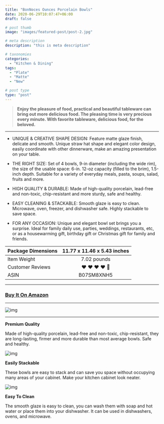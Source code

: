 ```yaml
---
title: "BonNoces Ounces Porcelain Bowls"
date: 2020-06-29T10:07:47+06:00
draft: false

# post thumb
image: "images/featured-post/post-2.jpg"

# meta description
description: "this is meta description"

# taxonomies
categories: 
  - "Kitchen & Dining"
tags:
  - "Plate"
  - "Matte"
  - "New"

# post type
type: "post"
---
```


> **Enjoy the pleasure of food, practical and beautiful tableware can bring out more delicious food. The pleasing time is very precious every minute. With favorite tableware, delicious food, for the beloved.**


<hr>


- UNIQUE & CREATIVE SHAPE DESIGN: Feature matte glaze finish, delicate and smooth. 
Unique straw hat shape and elegant color design, easily coordinate with other dinnerware, make an amazing presentation on your table.

- THE RIGHT SIZE: Set of 4 bowls, 9-in diameter (including the wide rim), the size of the usable space: 6-in. 12-oz capacity (filled to the brim), 1.5-inch depth. Suitable for a variety of everyday meals, pasta, soups, salad, fruits and more.

- HIGH QUALITY & DURABLE: Made of high-quality porcelain, lead-free and non-toxic, chip-resistant and more sturdy, safe and healthy.

- EASY CLEANING & STACKABLE: Smooth glaze is easy to clean. Microwave, oven, freezer, and dishwasher safe. Highly stackable to save space.

- FOR ANY OCCASION: Unique and elegant bowl set brings you a surprise. Ideal for family daily use, parties, weddings, restaurants, etc, or as a housewarming gift, birthday gift or Christmas gift for family and friends.


| Package Dimensions |11.77 x 11.46 x 5.43 inches|
| -------- |:-------:|
| Item Weight | 7.02 pounds  |
| Customer Reviews    | ❤️ ❤️ ❤️ ❤️ 🤍    |
| ASIN    | B07SM8XNH5      |


<hr>

### [Buy It On Amazon](https://www.amazon.com/dp/B07SM8XNH5)

<hr>

![img](../../images/post/post-2_2.jpg)

<hr>

**Premium Quality**

Made of high-quality porcelain, lead-free and non-toxic, chip-resistant, they are long-lasting, firmer and more durable than most average bowls. Safe and healthy. 


![img](../../images/post/post-2_1.jpg)

**Easily Stackable**

These bowls are easy to stack and can save you space without occupying many areas of your cabinet. Make your kitchen cabinet look neater.

![img](../../images/post/post-2_3.jpg)

**Easy To Clean**

The smooth glaze is easy to clean, you can wash them with soap and hot water or place them into your dishwasher. It can be used in dishwashers, ovens, and microwave.